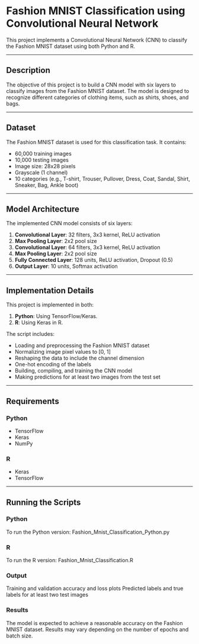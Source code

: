 # Fashion MNIST Classification using Convolutional Neural Network

This project implements a Convolutional Neural Network (CNN) to classify the Fashion MNIST dataset using both Python and R.

---

## Description

The objective of this project is to build a CNN model with six layers to classify images from the Fashion MNIST dataset. The model is designed to recognize different categories of clothing items, such as shirts, shoes, and bags.

---

## Dataset

The Fashion MNIST dataset is used for this classification task. It contains:
- 60,000 training images
- 10,000 testing images
- Image size: 28x28 pixels
- Grayscale (1 channel)
- 10 categories (e.g., T-shirt, Trouser, Pullover, Dress, Coat, Sandal, Shirt, Sneaker, Bag, Ankle boot)

---

## Model Architecture

The implemented CNN model consists of six layers:
1. **Convolutional Layer**: 32 filters, 3x3 kernel, ReLU activation
2. **Max Pooling Layer**: 2x2 pool size
3. **Convolutional Layer**: 64 filters, 3x3 kernel, ReLU activation
4. **Max Pooling Layer**: 2x2 pool size
5. **Fully Connected Layer**: 128 units, ReLU activation, Dropout (0.5)
6. **Output Layer**: 10 units, Softmax activation

---

## Implementation Details

This project is implemented in both:
1. **Python**: Using TensorFlow/Keras.
2. **R**: Using Keras in R.

The script includes:
- Loading and preprocessing the Fashion MNIST dataset
- Normalizing image pixel values to [0, 1]
- Reshaping the data to include the channel dimension
- One-hot encoding of the labels
- Building, compiling, and training the CNN model
- Making predictions for at least two images from the test set

---

## Requirements

### Python
- TensorFlow
- Keras
- NumPy

### R
- Keras
- TensorFlow

---

## Running the Scripts

### Python
To run the Python version:
Fashion_Mnist_Classification_Python.py

### R
To run the R version:
Fashion_Mnist_Classification.R

### Output
Training and validation accuracy and loss plots
Predicted labels and true labels for at least two test images

### Results
The model is expected to achieve a reasonable accuracy on the Fashion MNIST dataset. Results may vary depending on the number of epochs and batch size.
